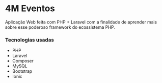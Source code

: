 # 4M Eventos
Aplicação Web feita com PHP + Laravel com a finalidade de aprender mais sobre esse poderoso framework do ecossistema PHP. 

### Tecnologias usadas
- PHP
- Laravel
- Composer
- MySQL
- Bootstrap 
- Ionic
